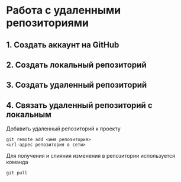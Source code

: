 # **Работа с удаленными репозиториями**
## 1. Создать аккаунт на GitHub
## 2. Создать локальный репозиторий
## 3. Создать удаленный репозиторий
## 4. Связать удаленный репозиторий с локальным
Добавить удаленный репозиторий к проекту
```
git remote add <имя репозитория>
<url-адрес репозитория в сети>
```
Для получения и слияния изменения в репозитории используется команда 
```
git pull
```
